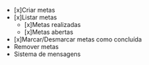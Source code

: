 - [x]Criar metas
- [x]Listar metas
  - [x]Metas realizadas
  - [x]Metas abertas
- [x]Marcar/Desmarcar metas como concluída
- Remover metas
- Sistema de mensagens
